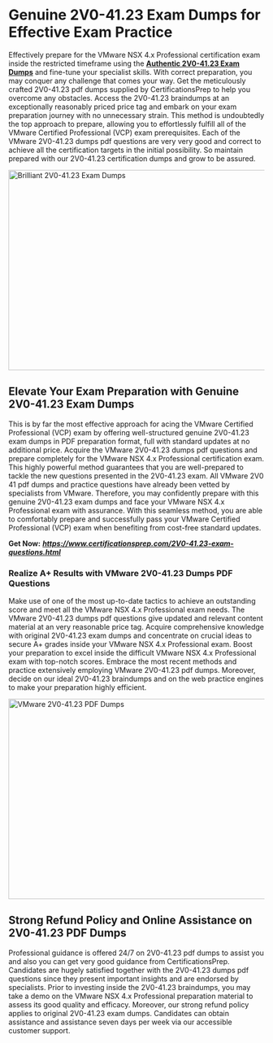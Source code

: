 <h1>Genuine 2V0-41.23 Exam Dumps for Effective Exam Practice</h1>
<p>Effectively prepare for the VMware NSX 4.x Professional certification exam inside the restricted timeframe using the <a href="https://www.certificationsprep.com/2V0-41.23-exam-questions.html"><strong>Authentic 2V0-41.23 Exam Dumps</strong></a>&nbsp;and fine-tune your specialist skills. With correct preparation, you may conquer any challenge that comes your way. Get the meticulously crafted 2V0-41.23 pdf dumps supplied by CertificationsPrep to help you overcome any obstacles. Access the 2V0-41.23 braindumps at an exceptionally reasonably priced price tag and embark on your exam preparation journey with no unnecessary strain. This method is undoubtedly the top approach to prepare, allowing you to effortlessly fulfill all of the VMware Certified Professional (VCP) exam prerequisites. Each of the VMware 2V0-41.23 dumps pdf questions are very very good and correct to achieve all the certification targets in the initial possibility. So maintain prepared with our 2V0-41.23 certification dumps and grow to be assured.</p>
<p><img src="https://i.imgur.com/XTkKqDV.png" alt="Brilliant 2V0-41.23 Exam Dumps" width="700" height="394" /></p>
<h2><strong>Elevate Your Exam Preparation with Genuine 2V0-41.23 Exam Dumps</strong></h2>
<p>This is by far the most effective approach for acing the VMware Certified Professional (VCP) exam by offering well-structured genuine 2V0-41.23 exam dumps in PDF preparation format, full with standard updates at no additional price. Acquire the VMware 2V0-41.23 dumps pdf questions and prepare completely for the VMware NSX 4.x Professional certification exam. This highly powerful method guarantees that you are well-prepared to tackle the new questions presented in the 2V0-41.23 exam. All VMware 2V0 41 pdf dumps and practice questions have already been vetted by specialists from VMware. Therefore, you may confidently prepare with this genuine 2V0-41.23 exam dumps and face your VMware NSX 4.x Professional exam with assurance. With this seamless method, you are able to comfortably prepare and successfully pass your VMware Certified Professional (VCP) exam when benefiting from cost-free standard updates.</p>
<p><strong>Get Now:</strong>&nbsp;<strong><a href="https://www.certificationsprep.com/2V0-41.23-exam-questions.html"><em>https://www.certificationsprep.com/2V0-41.23-exam-questions.html</em></a></strong></p>
<h3><strong>Realize A+ Results with VMware 2V0-41.23 Dumps PDF Questions</strong></h3>
<p>Make use of one of the most up-to-date tactics to achieve an outstanding score and meet all the VMware NSX 4.x Professional exam needs. The VMware 2V0-41.23 dumps pdf questions give updated and relevant content material at an very reasonable price tag. Acquire comprehensive knowledge with original 2V0-41.23 exam dumps and concentrate on crucial ideas to secure A+ grades inside your VMware NSX 4.x Professional exam. Boost your preparation to excel inside the difficult VMware NSX 4.x Professional exam with top-notch scores. Embrace the most recent methods and practice extensively employing VMware 2V0-41.23 pdf dumps. Moreover, decide on our ideal 2V0-41.23 braindumps and on the web practice engines to make your preparation highly efficient.</p>
<p><a href="https://www.certificationsprep.com/2V0-41.23-exam-questions.html"><img src="https://i.imgur.com/DQYUJ45.png" alt="VMware 2V0-41.23 PDF Dumps" width="700" height="394" /></a></p>
<h2><strong>Strong Refund Policy and Online Assistance on 2V0-41.23 PDF Dumps</strong></h2>
<p>Professional guidance is offered 24/7 on 2V0-41.23 pdf dumps to assist you and also you can get very good guidance from CertificationsPrep. Candidates are hugely satisfied together with the 2V0-41.23 dumps pdf questions since they present important insights and are endorsed by specialists. Prior to investing inside the 2V0-41.23 braindumps, you may take a demo on the VMware NSX 4.x Professional preparation material to assess its good quality and efficacy. Moreover, our strong refund policy applies to original 2V0-41.23 exam dumps. Candidates can obtain assistance and assistance seven days per week via our accessible customer support.</p>
